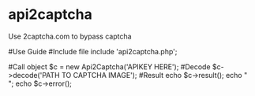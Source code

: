 # api2captcha
Use 2captcha.com to bypass captcha

#Use Guide
#Include file
include 'api2captcha.php';

#Call object
$c = new Api2Captcha('APIKEY HERE');
#Decode
$c->decode('PATH TO CAPTCHA IMAGE');
#Result
echo $c->result();
echo "<br/>";
echo $c->error();

